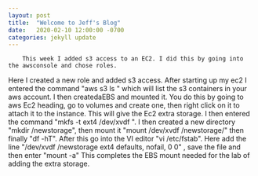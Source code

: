 ```yaml
---
layout: post
title:  "Welcome to Jeff's Blog"
date:   2020-02-10 12:00:00 -0700
categories: jekyll update
---
```

        This week I added s3 access to an EC2. I did this by going into the awsconsole and chose roles. 
Here I created a new role and added s3  access. After starting up my ec2 I entered the command "aws s3 ls "  which will
list the s3 containers in your aws account. I then createdaEBS and mounted it. You do this by going to aws Ec2 heading, go
 to volumes and create one, then right  click on it to attach it to the instance. This will give the Ec2 extra storage. I then 
entered the command "mkfs -t ext4 /dev/xvdf ". I then created a new directory "mkdir /newstorage", then mount it 
"mount /dev/xvdf   /newstorage/" then finally "df -hT". After this go into the VI editor "vi   /etc/fstab". Here add the line 
"/dev/xvdf   /newstorage ext4 defaults, nofail, 0 0" , save the file and then enter "mount -a" This completes the EBS mount 
needed for the lab of adding the extra storage. 



